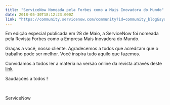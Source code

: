 ```yaml
---
title: "ServiceNow Nomeada pela Forbes como a Mais Inovadora do Mundo"
date: 2018-05-30T18:12:23.000Z
link: "https://community.servicenow.com/community?id=community_blog&sys_id=6273dec3dbda9bc0fac7f4621f9619b9"
---
```

<p>Em edição especial publicada em 28 de Maio, a ServiceNow foi nomeada pela Revista Forbes como a Empresa Mais Inovadora do Mundo.</p>
<p>Graças a você, nosso cliente. Agradecemos a todos que acreditam que o trabalho pode ser melhor. Você inspira tudo aquilo que fazemos.</p>
<p>Convidamos a todos ler a matéria na versão online da revista através deste <a href="https://www.forbes.com/sites/forbespr/2018/05/29/forbes-releases-eighth-annual-list-of-the-worlds-most-innovative-companies/#4dd01d42c954" rel="nofollow">link</a></p>
<p>Saudações a todos ! </p>
<p> </p>
<p>ServiceNow</p>